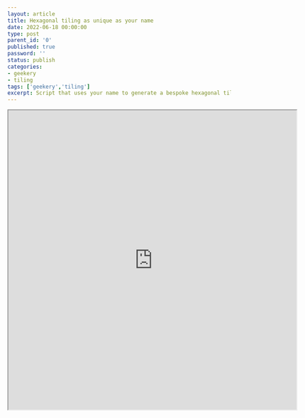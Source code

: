 ```yaml
---
layout: article
title: Hexagonal tiling as unique as your name
date: 2022-06-18 00:00:00
type: post
parent_id: '0'
published: true
password: ''
status: publish
categories:
- geekery
- tiling
tags: ['geekery','tiling']
excerpt: Script that uses your name to generate a bespoke hexagonal tiling
---
```


<iframe src="https://openprocessing.org/sketch/1601008/embed/" width="650" height="675"></iframe>